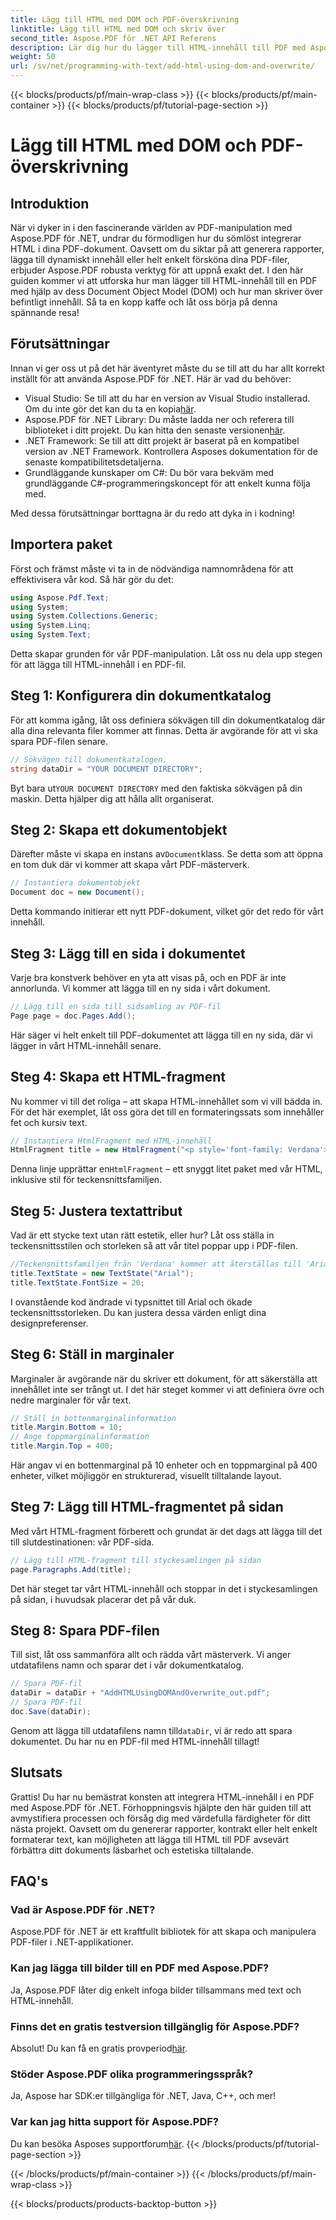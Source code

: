 ```yaml
---
title: Lägg till HTML med DOM och PDF-överskrivning
linktitle: Lägg till HTML med DOM och skriv över
second_title: Aspose.PDF för .NET API Referens
description: Lär dig hur du lägger till HTML-innehåll till PDF med Aspose.PDF för .NET. Den här steg-för-steg-guiden täcker allt från installation till slutlig lagring.
weight: 50
url: /sv/net/programming-with-text/add-html-using-dom-and-overwrite/
---
```


{{< blocks/products/pf/main-wrap-class >}}
{{< blocks/products/pf/main-container >}}
{{< blocks/products/pf/tutorial-page-section >}}

# Lägg till HTML med DOM och PDF-överskrivning

## Introduktion

När vi dyker in i den fascinerande världen av PDF-manipulation med Aspose.PDF för .NET, undrar du förmodligen hur du sömlöst integrerar HTML i dina PDF-dokument. Oavsett om du siktar på att generera rapporter, lägga till dynamiskt innehåll eller helt enkelt försköna dina PDF-filer, erbjuder Aspose.PDF robusta verktyg för att uppnå exakt det. I den här guiden kommer vi att utforska hur man lägger till HTML-innehåll till en PDF med hjälp av dess Document Object Model (DOM) och hur man skriver över befintligt innehåll. Så ta en kopp kaffe och låt oss börja på denna spännande resa!

## Förutsättningar

Innan vi ger oss ut på det här äventyret måste du se till att du har allt korrekt inställt för att använda Aspose.PDF för .NET. Här är vad du behöver:

-  Visual Studio: Se till att du har en version av Visual Studio installerad. Om du inte gör det kan du ta en kopia[här](https://visualstudio.microsoft.com/).
-  Aspose.PDF för .NET Library: Du måste ladda ner och referera till biblioteket i ditt projekt. Du kan hitta den senaste versionen[här](https://releases.aspose.com/pdf/net/).
- .NET Framework: Se till att ditt projekt är baserat på en kompatibel version av .NET Framework. Kontrollera Asposes dokumentation för de senaste kompatibilitetsdetaljerna.
- Grundläggande kunskaper om C#: Du bör vara bekväm med grundläggande C#-programmeringskoncept för att enkelt kunna följa med.

Med dessa förutsättningar borttagna är du redo att dyka in i kodning!

## Importera paket

Först och främst måste vi ta in de nödvändiga namnområdena för att effektivisera vår kod. Så här gör du det:

```csharp
using Aspose.Pdf.Text;
using System;
using System.Collections.Generic;
using System.Linq;
using System.Text;
```

Detta skapar grunden för vår PDF-manipulation. Låt oss nu dela upp stegen för att lägga till HTML-innehåll i en PDF-fil.

## Steg 1: Konfigurera din dokumentkatalog

För att komma igång, låt oss definiera sökvägen till din dokumentkatalog där alla dina relevanta filer kommer att finnas. Detta är avgörande för att vi ska spara PDF-filen senare.

```csharp
// Sökvägen till dokumentkatalogen.
string dataDir = "YOUR DOCUMENT DIRECTORY";
```

 Byt bara ut`YOUR DOCUMENT DIRECTORY` med den faktiska sökvägen på din maskin. Detta hjälper dig att hålla allt organiserat.

## Steg 2: Skapa ett dokumentobjekt

 Därefter måste vi skapa en instans av`Document`klass. Se detta som att öppna en tom duk där vi kommer att skapa vårt PDF-mästerverk.

```csharp
// Instantiera dokumentobjekt
Document doc = new Document();
```

Detta kommando initierar ett nytt PDF-dokument, vilket gör det redo för vårt innehåll.

## Steg 3: Lägg till en sida i dokumentet

Varje bra konstverk behöver en yta att visas på, och en PDF är inte annorlunda. Vi kommer att lägga till en ny sida i vårt dokument.

```csharp
// Lägg till en sida till sidsamling av PDF-fil
Page page = doc.Pages.Add();
```

Här säger vi helt enkelt till PDF-dokumentet att lägga till en ny sida, där vi lägger in vårt HTML-innehåll senare.

## Steg 4: Skapa ett HTML-fragment

Nu kommer vi till det roliga – att skapa HTML-innehållet som vi vill bädda in. För det här exemplet, låt oss göra det till en formateringssats som innehåller fet och kursiv text.

```csharp
// Instantiera HtmlFragment med HTML-innehåll
HtmlFragment title = new HtmlFragment("<p style='font-family: Verdana'><b><i>Table contains text</i></b></p>");
```

 Denna linje upprättar en`HtmlFragment` – ett snyggt litet paket med vår HTML, inklusive stil för teckensnittsfamiljen. 

## Steg 5: Justera textattribut

Vad är ett stycke text utan rätt estetik, eller hur? Låt oss ställa in teckensnittsstilen och storleken så att vår titel poppar upp i PDF-filen.

```csharp
//Teckensnittsfamiljen från 'Verdana' kommer att återställas till 'Arial'
title.TextState = new TextState("Arial");
title.TextState.FontSize = 20;
```

I ovanstående kod ändrade vi typsnittet till Arial och ökade teckensnittsstorleken. Du kan justera dessa värden enligt dina designpreferenser.

## Steg 6: Ställ in marginaler

Marginaler är avgörande när du skriver ett dokument, för att säkerställa att innehållet inte ser trångt ut. I det här steget kommer vi att definiera övre och nedre marginaler för vår text.

```csharp
// Ställ in bottenmarginalinformation
title.Margin.Bottom = 10;
// Ange toppmarginalinformation
title.Margin.Top = 400;
```

Här angav vi en bottenmarginal på 10 enheter och en toppmarginal på 400 enheter, vilket möjliggör en strukturerad, visuellt tilltalande layout.

## Steg 7: Lägg till HTML-fragmentet på sidan

Med vårt HTML-fragment förberett och grundat är det dags att lägga till det till slutdestinationen: vår PDF-sida.

```csharp
// Lägg till HTML-fragment till styckesamlingen på sidan
page.Paragraphs.Add(title);
```

Det här steget tar vårt HTML-innehåll och stoppar in det i styckesamlingen på sidan, i huvudsak placerar det på vår duk.

## Steg 8: Spara PDF-filen

Till sist, låt oss sammanföra allt och rädda vårt mästerverk. Vi anger utdatafilens namn och sparar det i vår dokumentkatalog.

```csharp
// Spara PDF-fil
dataDir = dataDir + "AddHTMLUsingDOMAndOverwrite_out.pdf";
// Spara PDF-fil
doc.Save(dataDir);
```

Genom att lägga till utdatafilens namn till`dataDir`, vi är redo att spara dokumentet. Du har nu en PDF-fil med HTML-innehåll tillagt!

## Slutsats

Grattis! Du har nu bemästrat konsten att integrera HTML-innehåll i en PDF med Aspose.PDF för .NET. Förhoppningsvis hjälpte den här guiden till att avmystifiera processen och försåg dig med värdefulla färdigheter för ditt nästa projekt. Oavsett om du genererar rapporter, kontrakt eller helt enkelt formaterar text, kan möjligheten att lägga till HTML till PDF avsevärt förbättra ditt dokuments läsbarhet och estetiska tilltalande. 

## FAQ's

### Vad är Aspose.PDF för .NET?
Aspose.PDF för .NET är ett kraftfullt bibliotek för att skapa och manipulera PDF-filer i .NET-applikationer.

### Kan jag lägga till bilder till en PDF med Aspose.PDF?
Ja, Aspose.PDF låter dig enkelt infoga bilder tillsammans med text och HTML-innehåll.

### Finns det en gratis testversion tillgänglig för Aspose.PDF?
 Absolut! Du kan få en gratis provperiod[här](https://releases.aspose.com).

### Stöder Aspose.PDF olika programmeringsspråk?
Ja, Aspose har SDK:er tillgängliga för .NET, Java, C++, och mer!

### Var kan jag hitta support för Aspose.PDF?
 Du kan besöka Asposes supportforum[här](https://forum.aspose.com/c/pdf/10).
{{< /blocks/products/pf/tutorial-page-section >}}

{{< /blocks/products/pf/main-container >}}
{{< /blocks/products/pf/main-wrap-class >}}

{{< blocks/products/products-backtop-button >}}
